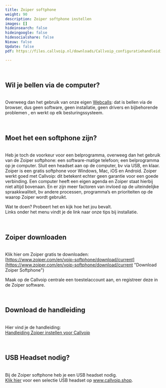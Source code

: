 ```yaml
---
title: Zoiper softphone
weight: 90
description: Zoiper softphone instellen
images: []
hideinsearch: false
hideingoogle: false
hidesocialshare: false
Nieuw: false
Update: false
pdf: https://files.callvoip.nl/downloads/Callvoip_configuratiehandleiding_Zoiper-Softphone.pdf

---
```

<br><h2>Wil je bellen via de computer?</h2>  
Overweeg dan het gebruik van onze eigen [Webcalls](https://www.callvoip.nl/webcalls): dat is bellen via de browser, dus geen software, geen installatie, geen drivers en bijbehorende problemen , en werkt op elk besturingssysteem.

<br><h2>Moet het een softphone zijn?</h2>  
Heb je toch de voorkeur voor een belprogramma, overweeg dan het gebruik van de Zoiper softphone: een software-matige telefoon; een belprogramma op je computer. Sluit een headset aan op de computer, bv via USB, en klaar. Zoiper is een gratis softphone voor Windows, Mac, iOS en Android. Zoiper werkt goed met Callvoip: dit betekent echter geen garantie voor een goede verbinding. Een computer heeft een eigen agenda en Zoiper staat hierbij niet altijd bovenaan. En er zijn meer factoren van invloed op de uiteindelijke spraakkwaliteit, bv andere processen, programma’s en prioriteiten op de waarop Zoiper wordt gebruikt.

Wat te doen? Probeert het en kijk hoe het jou bevalt.  
Links onder het menu vindt je de link naar onze tips bij installatie.

<br><h2>Zoiper downloaden</h2>  
Klik hier om Zoiper gratis te downloaden:  
[https://www.zoiper.com/en/voip-softphone/download/current](https://www.zoiper.com/en/voip-softphone/download/current "Download Zoiper Softphone")

Maak op de Callvoip centrale een toestelaccount aan, en registreer deze in de Zoiper software.

<br><h2>Download de handleiding</h2>  
Hier vind je de handleiding:  
[Handleiding Zoiper instellen voor Callvoip](https://files.callvoip.nl/downloads/Callvoip_configuratiehandleiding_Zoiper-Softphone.pdf "Zoiper-handleiding")

<br><h2>USB Headset nodig?</h2>  
Bij de Zoiper softphone heb je een USB headset nodig.  
[Klik hier](https://callvoip.shop/150-headset "Callvoip.shop") voor een selectie USB headset op www.callvoip.shop.